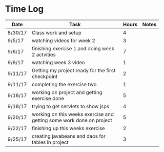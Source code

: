 # Time Log

| Date | Task | Hours | Notes|
|------|------|-------|------|
| 8/30/17| Class work and setup| 4 | |
| 9/5/17| watching videos for week 2 | 3 | |
| 9/6/17 | finishing exercise 1 and doing week 2 actvities  | 7  |   | 
| 9/9/17 | watching week 3 video  | 1  |   |
| 9/11/17 | Getting my project ready for the first checkpoint  | 2  |   |
| 9/11/17 | completing the exercise two  | 1  |   |
| 9/16/17 | working on project and getting exercise done  | 5  |   |
| 9/18/17 | trying to get servlets to show jsps  | 4  |   |
| 9/20/17 | working on this weeks exercise and getting some work done on project  | 5  |   |
| 9/22/17 | finishing up this weeks exercise  | 2  |   |
| 9/25/17 | creating javabeans and daos for tables in project  | 3  |   |
